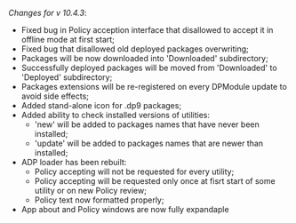 _Changes for v 10.4.3_:
- Fixed bug in Policy acception interface that disallowed to accept it in offline mode at first start;
- Fixed bug that disallowed old deployed packages overwriting;
- Packages will be now downloaded into 'Downloaded' subdirectory;
- Successfully deployed packages will be moved from 'Downloaded' to 'Deployed' subdirectory;
- Packages extensions will be re-registered on every DPModule update to avoid side effects;
- Added stand-alone icon for .dp9 packages;
- Added ability to check installed versions of utilities:
    - 'new' will be added to packages names that have never been installed;
    - 'update' will be added to packages names that are newer than installed;
- ADP loader has been rebuilt:
    - Policy accepting will not be requested for every utility;
    - Policy accepting will be requested only once at fisrt start of some utility or on new Policy review;
    - Policy text now formatted properly;
- App about and Policy windows are now fully expandaple
